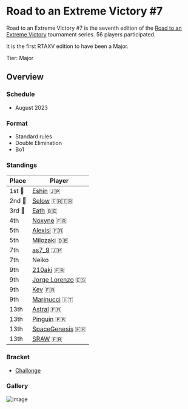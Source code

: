 # Road to an Extreme Victory #7

Road to an Extreme Victory #7 is the seventh edition of the [Road to an Extreme Victory](rtaxvmain.md) tournament series.
56 players participated.

It is the first RTAXV edition to have been a Major.

Tier: Major

## Overview

### Schedule
- August 2023

### Format
- Standard rules
- Double Elimination
- Bo1

### Standings

|Place|Player|
|-|-|
|1st :1st_place_medal:|[Eshin](../../players/japanese/eshin.md) :jp:|
|2nd :2nd_place_medal:|[Selow](../../players/french/$elow.md) :fr::tr:|
|3rd :3rd_place_medal:|[Eath](../../players/belgian/eath.md) :belgium:|
|4th|[Noxyne](../../players/french/noxyne.md) :fr:|
|5th|[Alexisl](../../players/french/alexisl.md) :fr:|
|5th|[Milozaki](../../players/german/milozaki.md) :de:|
|7th|[as7_9](../../players/japanese/as7_9.md) :jp:|
|7th|Neiko|
|9th|[210aki](../../players/french/210aki.md) :fr:|
|9th|[Jorge Lorenzo](../../players/spanish/jorge.md) :es:|
|9th|[Kev](../../players/french/kevnox.md) :fr:|
|9th|[Marinucci](../../players/italian/marinucci79.md) :it:|
|13th|[Astral](../../players/french/astral.md) :fr:|
|13th|[Pinguin](../../players/french/pinguin.md) :fr:|
|13th|[SpaceGenesis](../../players/french/spacegenesis.md) :fr:|
|13th|[SRAW](../../players/french/sraw.md) :fr:|

### Bracket
- [Challonge](https://challonge.com/rtaxv7)

### Gallery 

![image](https://github.com/inabikarilibrary/inalib/assets/110833255/fba375fd-3007-4969-98bf-39463aed055b)
